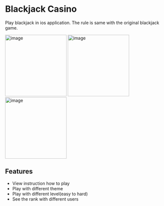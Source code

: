 # Blackjack Casino

Play blackjack in ios application. The rule is same with the original blackjack game.

<div>
  <img src="https://github.com/jjheon0614/Blackjack-Casino/blob/main/GIF/StageView.gif" alt="image" width="200">

  <img src="https://github.com/jjheon0614/Blackjack-Casino/blob/main/GIF/PlayView.gif" alt="image" width="200">
  
  <img src="https://github.com/jjheon0614/Blackjack-Casino/blob/main/GIF/MenuView.gif" alt="image" width="200">
</div>

## Features

- View instruction how to play
- Play with different theme
- Play with different level(easy to hard)
- See the rank with different users
